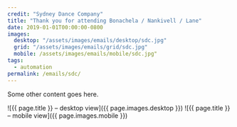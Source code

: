 ```yaml
---
credit: "Sydney Dance Company"
title: "Thank you for attending Bonachela / Nankivell / Lane"
date: 2019-01-01T00:00:00-0800
images:
  desktop: "/assets/images/emails/desktop/sdc.jpg"
  grid: "/assets/images/emails/grid/sdc.jpg"
  mobile: /assets/images/emails/mobile/sdc.jpg"
tags:
  - automation
permalink: /emails/sdc/
---
```

Some other content goes here.

![{{ page.title }} – desktop view]({{ page.images.desktop }})
![{{ page.title }} – mobile view]({{ page.images.mobile }})
